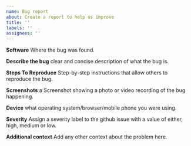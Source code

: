 ```yaml
---
name: Bug report
about: Create a report to help us improve
title: ''
labels: ''
assignees: ''
---
```


**Software**
Where the bug was found.

**Describe the bug**
clear and concise description of what the bug is.

**Steps To Reproduce**
Step-by-step instructions that allow others to reproduce the bug.

**Screenshots**
a Screenshot showing a photo or video recording of the bug happening.

**Device**
what operating system/browser/mobile phone you were using.

**Severity**
Assign a severity label to the github issue with a value of either, high,
medium or low.

**Additional context**
Add any other context about the problem here.
